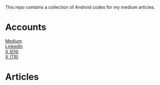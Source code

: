 This repo contains a collection of Android codes for my medium articles.

# Accounts
[Medium](https://medium.com/@omerokumus3)  
[LinkedIn](https://www.linkedin.com/in/omerokumus1/)  
[X (EN)](https://x.com/drmobiledev)  
[X (TR)](https://x.com/drmobiledev_tr_)


# Articles
